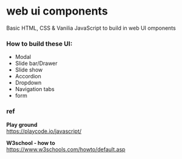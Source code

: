 # web ui components
Basic HTML, CSS & Vanilia JavaScript to build in web UI omponents

### How to build these UI:
- Modal
- Slide bar/Drawer
- Slide show
- Accordion
- Dropdown
- Navigation tabs
- form


### ref 

**Play ground** \
https://playcode.io/javascript/

**W3school - how to** \
https://www.w3schools.com/howto/default.asp
